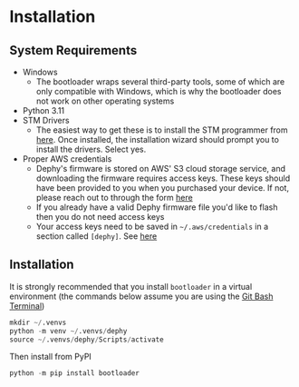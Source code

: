 # Installation


## System Requirements

* Windows
    * The bootloader wraps several third-party tools, some of which are only compatible
    with Windows, which is why the bootloader does not work on other operating systems
* Python 3.11
* STM Drivers
    * The easiest way to get these is to install the STM programmer from 
    [here](https://www.st.com/en/development-tools/stm32cubeprog.html). Once installed, 
    the installation wizard should prompt you to install the drivers. Select yes.
* Proper AWS credentials
    * Dephy's firmware is stored on AWS' S3 cloud storage service, and downloading the
    firmware requires access keys. These keys should have been provided to you when
    you purchased your device. If not, please reach out to through the form [here](https://dephy.com/faster/)
    * If you already have a valid Dephy firmware file you'd like to flash then you do 
    not need access keys
    * Your access keys need to be saved in `~/.aws/credentials` in a section called `[dephy]`. See [here](https://boto3.amazonaws.com/v1/documentation/api/latest/guide/credentials.html#shared-credentials-file)


## Installation

It is strongly recommended that you install `bootloader` in a virtual environment (the commands below assume you are using the [Git Bash Terminal](https://git-scm.com/download/win))
```python
mkdir ~/.venvs 
python -m venv ~/.venvs/dephy 
source ~/.venvs/dephy/Scripts/activate
```

Then install from PyPI
```python
python -m pip install bootloader
```
